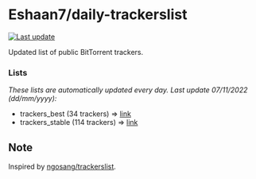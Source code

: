 
# Eshaan7/daily-trackerslist 

[![Last update](https://img.shields.io/badge/Last%20update-07/11/2022-blue.svg)](#)

Updated list of public BitTorrent trackers.

### Lists
*These lists are automatically updated every day. Last update 07/11/2022 (_dd/mm/yyyy_):*

* trackers_best (34 trackers) => [link](https://raw.githubusercontent.com/eshaan7/daily-trackerslist/master/trackers_best.txt)
* trackers_stable (114 trackers) => [link](https://raw.githubusercontent.com/eshaan7/daily-trackerslist/master/trackers_stable.txt)

## Note

Inspired by [ngosang/trackerslist](https://github.com/ngosang/trackerslist).
